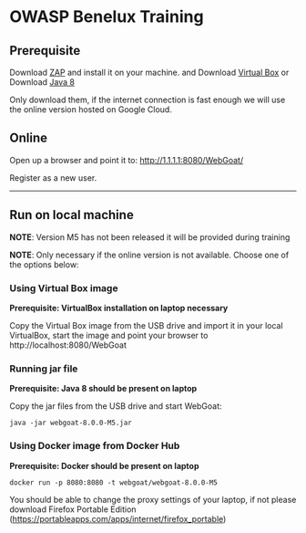 # OWASP Benelux Training

## Prerequisite

Download [ZAP](https://github.com/zaproxy/zaproxy/wiki/Downloads) and install it on your machine.
and 
Download [Virtual Box](https://www.virtualbox.org/wiki/Downloads)
or
Download [Java 8](http://www.oracle.com/technetwork/java/javase/downloads/jdk8-downloads-2133151.html)

Only download them, if the internet connection is fast enough we will use the online version hosted on Google Cloud.

## Online

Open up a browser and point it to: http://1.1.1.1:8080/WebGoat/

Register as a new user.

-------
## Run on local machine

**NOTE**: Version M5 has not been released it will be provided during training

**NOTE**: Only necessary if the online version is not available. Choose one of the options below:

### Using Virtual Box image

**Prerequisite: VirtualBox installation on laptop necessary**

Copy the Virtual Box image from the USB drive and import it in your local VirtualBox, start the image and point your browser to
http://localhost:8080/WebGoat

### Running jar file

**Prerequisite: Java 8 should be present on laptop**

Copy the jar files from the USB drive and start WebGoat:

```
java -jar webgoat-8.0.0-M5.jar
```

### Using Docker image from Docker Hub

**Prerequisite: Docker should be present on laptop**

```
docker run -p 8080:8080 -t webgoat/webgoat-8.0.0-M5
```

You should be able to change the proxy settings of your laptop, if not please download Firefox Portable Edition (https://portableapps.com/apps/internet/firefox_portable)
